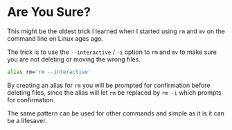 # Are You Sure?

This might be the oldest trick I learned when I started using `rm` and `mv` on the command line on Linux ages ago.

The trick is to use the `--interactive` / `-i` option to `rm` and `mv` to make sure you are not deleting or moving the wrong files.

```bash
alias rm='rm --interactive'
```

By creating an alias for `rm` you will be prompted for confirmation before deleting files, since the alias will let `rm` be replaced by `rm -i` which prompts for confirmation.

The same pattern can be used for other commands and simple as it is it can be a lifesaver.
